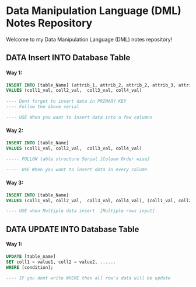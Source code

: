 # Data Manipulation Language (DML) Notes Repository

Welcome to my Data Manipulation Language (DML) notes repository!



## DATA Insert INTO Database Table

#### Way 1:
```sql
INSERT INTO [table_Name] (attrib_1, attrib_2, attrib_2, attrib_3, attrib_4)           
VALUES (coll1_val, coll2_val,  coll3_val, coll4_val)
                        
---- Dont forget to insert data in PRIMARY KEY
---- Follow the above serial

---- USE When you want to insert data into a few columns
```

#### Way 2:
```sql
INSERT INTO [table_Name] 
VALUES (coll1_val, coll2_val,  coll3_val, coll4_val)

----- FOLLOW table structure Serial [Coloum Order wise]

----- USE When you want to insert data in every column
```

#### Way 3:
```sql
INSERT INTO [table_Name] 
VALUES (coll1_val, coll2_val,  coll3_val, coll4_val), (coll1_val, coll2_val,  coll3_val, coll4_val), (coll1_val, coll2_val,  coll3_val, coll4_val)

---- USE when Multiple data insert  [Multiple rows input]
```




## DATA UPDATE INTO Database Table

#### Way 1:
```sql
UPDATE [table_name]
SET coll1 = value1, coll2 = value2, ......
WHERE [condition];

---- IF you dont write WHERE then all row's data will be update
```
